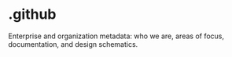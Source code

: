 # .github
Enterprise and organization metadata: who we are, areas of focus, documentation, and design schematics.
